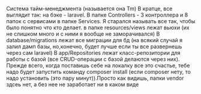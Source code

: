 Система тайм-менеджмента (называется она Tm)
В кратце, все выглядит так:
    на бэке - laravel.
    В папке Controllers - 3 контроллера и 8 папок с  сервисами в папке Services. Я старался называть все так, чтобы было понятно что кто делает.
    в папке resources/views лежат вьюхи (их не слишком много и с ними я вообще не заморачивался)
    В database/migrations лежат  все миграции для бд (на всякий случай я залил дамп базы, но,конечно, будет лучше если ты все развернешь через сам laravel)
    В app/Repositories лежат класс-репозитории для работы с базой (все CRUD-операции с базой делаются через них).
Прежде всего, когда поставишь себе на локалку все это счастье, тебе надо будет запустить команду composer install (если composer нету, то надо установить (это пару минут)).Просто как видишь, папки vendor здсеь нет, а без нее не заработает ни в каком виде
